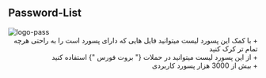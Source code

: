 ## Password-List
<img src="https://tehrancarkey.ir/Administrator/files/CategoryProductPic/%D8%AA%D8%BA%DB%8C%DB%8C%D8%B1%20%DA%A9%D8%AF%20%D8%AD%D8%B0%D9%81%20%D9%88%20%D9%BE%D8%A7%DA%A9%20%DA%A9%D8%B1%D8%AF%D9%86%20%D8%B3%D9%88%D8%A6%DB%8C%DA%86%20%DA%A9%D9%84%DB%8C%D8%AF%20%D8%B1%DB%8C%D9%85%D9%88%D8%AA%20%D9%87%DB%8C%D9%88%D9%86%D8%AF%D8%A7%20%DA%A9%DB%8C%D8%A7.jpeg" alt="logo-pass">
<div dir="rtl">
+ با کمک این پسورد لیست میتوانید فایل هایی که دارای پسورد است را به راحتی هرچه تمام تر کرک کنید
<br>
+ از این پسورد لیست میتوانید در حملات {" بروت فورس "} استفاده کنید
<br>
+ بیش از 3000 هزار پسورد کاربردی
</div>
